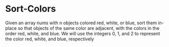 # Sort-Colors
Given an array nums with n objects colored red, white, or blue, sort them in-place so that objects of the same color are adjacent, with the colors in the order red, white, and blue.  We will use the integers 0, 1, and 2 to represent the color red, white, and blue, respectively
